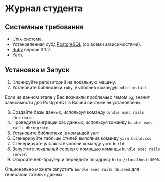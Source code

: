 # Журнал студента

## Системные требования

* Unix-система.
* Установленная субд [PostgreSQL](https://www.postgresql.org/download/linux/ubuntu/) (со всеми зависимостями).
* [Ruby](https://rvm.io/rvm/install) версии 3.1.2.
* [Yarn](https://classic.yarnpkg.com/lang/en/docs/install/#mac-stable).

## Установка и Запуск

1. Клонируйте репозиторий на локальную машину.
2. Установите библиотеки `ruby`, выполнив команду`bundle install`.

Если на данном этапе у Вас возникли проблемы с гемом `pg`, значит зависимости для PostgreSQL в Вашей системе не установлены.

3. Создайте базы данных, используя команду `bundle exec rails db:create`.
4. Проведите миграции баз данных, используя команду `bundle exec rails db:migrate`.
5. Установите библиотеки js командой `yarn`
6. Сгенерируйте таблицы стилей выполнив команду `yarn build:css`
7. Сгенерируйте js файлы выполни команду `yarn build`
8. Запустите локальный сервер с помощью команды `bundle exec rails server`.
9.  Откройте веб-браузер и перейдите по адресу `http://localhost:3000`.

Опционально можете запустить `bundle exec rails db:seed` для генерации готовых данных.
